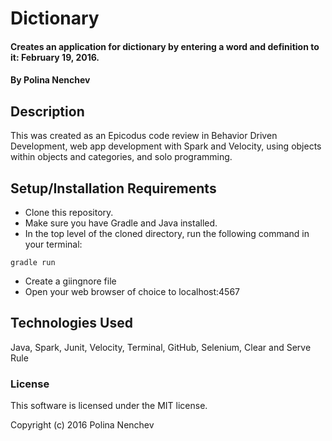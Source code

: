 # Dictionary

#### Creates an application for dictionary by entering a word and definition to it: February 19, 2016.

#### By Polina Nenchev

## Description

This was created as an Epicodus code review in Behavior Driven Development, web app development with Spark and Velocity, using objects within objects and categories, and solo programming.

## Setup/Installation Requirements

* Clone this repository.
* Make sure you have Gradle and Java installed.
* In the top level of the cloned directory, run the following command in your terminal:

`gradle run`
* Create a giingnore file
* Open your web browser of choice to localhost:4567

## Technologies Used

Java, Spark, Junit, Velocity, Terminal, GitHub, Selenium, Clear and Serve Rule

### License

This software is licensed under the MIT license.

Copyright (c) 2016 Polina Nenchev
